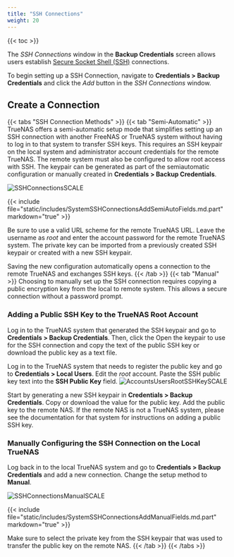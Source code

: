 ```yaml
---
title: "SSH Connections"
weight: 20
---
```


{{< toc >}}

The *SSH Connections* window in the **Backup Credentials** screen allows users establish [Secure Socket Shell (SSH)](https://searchsecurity.techtarget.com/definition/Secure-Shell) connections.

To begin setting up a SSH Connection, navigate to **Credentials > Backup Credentials** and click the *Add* button in the *SSH Connections* window.

## Create a Connection

{{< tabs "SSH Connection Methods" >}}
{{< tab "Semi-Automatic" >}}
TrueNAS offers a semi-automatic setup mode that simplifies setting up an SSH connection with another FreeNAS or TrueNAS system without having to log in to that system to transfer SSH keys.
This requires an SSH keypair on the local system and administrator account credentials for the remote TrueNAS.
The remote system must also be configured to allow root access with SSH.
The keypair can be generated as part of the semiautomatic configuration or manually created in **Credentials > Backup Credentials**.

![SSHConnectionsSCALE](/images/SCALE/SSHConnectionsSCALE.png "SSH Connections Form")

{{< include file="static/includes/SystemSSHConnectionsAddSemiAutoFields.md.part" markdown="true" >}}

Be sure to use a valid URL scheme for the remote TrueNAS URL.
Leave the username as *root* and enter the account password for the remote TrueNAS system.
The private key can be imported from a previously created SSH keypair or created with a new SSH keypair.

Saving the new configuration automatically opens a connection to the remote TrueNAS and exchanges SSH keys.
{{< /tab >}}
{{< tab "Manual" >}}
Choosing to manually set up the SSH connection requires copying a public encryption key from the local to remote system.
This allows a secure connection without a password prompt.

### Adding a Public SSH Key to the TrueNAS Root Account

Log in to the TrueNAS system that generated the SSH keypair and go to **Credentials > Backup Credentials**. Then, click the 
Open the keypair to use for the SSH connection and copy the text of the public SSH key or download the public key as a text file.

Log in to the TrueNAS system that needs to register the public key and go to **Credentials > Local Users**.
Edit the *root* account.
Paste the SSH public key text into the **SSH Public Key** field.
![AccountsUsersRootSSHKeySCALE](/images/SCALE/AccountsUsersRootSSHKeySCALE.png "Accounts Users Root SSH Key")

Start by generating a new SSH keypair in **Credentials > Backup Credentials**.
Copy or download the value for the public key.
Add the public key to the remote NAS.
If the remote NAS is not a TrueNAS system, please see the documentation for that system for instructions on adding a public SSH key.

### Manually Configuring the SSH Connection on the Local TrueNAS

Log back in to the local TrueNAS system and go to **Credentials > Backup Credentials** and add a new connection.
Change the setup method to **Manual**.

![SSHConnectionsManualSCALE](/images/SCALE/SSHConnectionsManualSCALE.png "SSH Connections: Manual Options")

{{< include file="static/includes/SystemSSHConnectionsAddManualFields.md.part" markdown="true" >}}

Make sure to select the private key from the SSH keypair that was used to transfer the public key on the remote NAS.
{{< /tab >}}
{{< /tabs >}}


